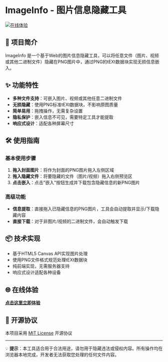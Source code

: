 # ImageInfo - 图片信息隐藏工具

[![在线体验](https://img.shields.io/badge/在线体验-点击使用-blue?style=for-the-badge&logo=github)](https://keymove.github.io/PngInfoEmbed/)

## 📌 项目简介

ImageInfo 是一个基于Web的图片信息隐藏工具，可以将任意文件（图片、视频或其他二进制文件）隐藏在PNG图片中，通过PNG的tEXt数据块实现无损信息嵌入。

## ✨ 功能特性

- **多种文件支持**：可嵌入图片、视频或其他任意二进制文件
- **无损隐藏**：使用PNG标准tEXt数据块，不影响原图质量
- **简单易用**：拖拽操作，无需复杂设置
- **隐私保护**：嵌入信息不可见，需要特定工具才能提取
- **响应式设计**：适配各种屏幕尺寸

## 🛠️ 使用指南

### 基本使用步骤

1. **拖入封面图片**：将作为封面的PNG图片拖入左侧区域
2. **拖入隐藏文件**：将要隐藏的文件（图片/视频）拖入右侧预览区
3. **点击嵌入**：点击"嵌入"按钮生成并下载包含隐藏信息的新PNG图片

### 高级功能

- **信息提取**：直接拖入已隐藏信息的PNG图片，工具会自动提取并显示/下载隐藏内容
- **直接下载**：对于非图片/视频的二进制文件，会自动触发下载

## 📦 技术实现

- 基于HTML5 Canvas API实现图片处理
- 使用PNG文件格式规范处理tEXt数据块
- 纯前端实现，无需服务器支持
- 响应式设计适配各种设备

## 🌐 在线体验

**[点击这里立即体验](https://keymove.github.io/PngInfoEmbed/)**

## 📜 开源协议

本项目采用 [MIT License](LICENSE) 开源协议

---

💡 **提示**：本工具适合用于合法用途，请勿用于隐藏违法或侵权内容。所有操作均在浏览器本地完成，开发者无法获取您处理的任何文件内容。
